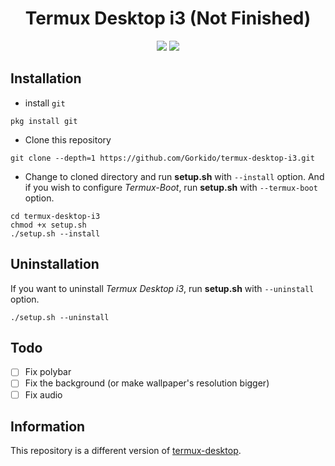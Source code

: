 <div align="center">
  
# Termux Desktop i3 (Not Finished)
 
  <img src="https://img.shields.io/github/license/Gorkido/termux-desktop-i3?style=for-the-badge">
  <img src="https://img.shields.io/github/stars/Gorkido/termux-desktop-i3?style=for-the-badge">
  </div>

## Installation

- install `git`
```
pkg install git
```

- Clone this repository
```
git clone --depth=1 https://github.com/Gorkido/termux-desktop-i3.git
```

- Change to cloned directory and run **setup.sh** with `--install` option. And if you wish to configure *Termux-Boot*, run **setup.sh** with `--termux-boot` option.
```
cd termux-desktop-i3
chmod +x setup.sh
./setup.sh --install
```

## Uninstallation

If you want to uninstall *Termux Desktop i3*, run **setup.sh** with `--uninstall` option.
```
./setup.sh --uninstall
```
## Todo

- [ ] Fix polybar
- [ ] Fix the background (or make wallpaper's resolution bigger)
- [ ] Fix audio

## Information

This repository is a different version of [termux-desktop](https://github.com/adi1090x/termux-desktop).
